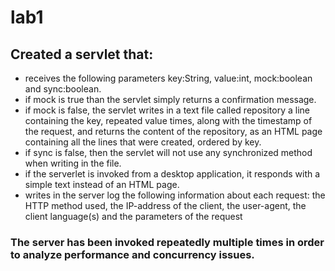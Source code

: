 # lab1
## Created a servlet that:
- receives the following parameters key:String, value:int, mock:boolean and sync:boolean.
- if mock is true than the servlet simply returns a confirmation message.
- if mock is false, the servlet writes in a text file called repository a line containing the key, repeated value times, along with the timestamp of the request, and returns the content of the repository, as an HTML page containing all the lines that were created, ordered by key.
- if sync is false, then the servlet will not use any synchronized method when writing in the file.
- if the serverlet is invoked from a desktop application, it responds with a simple text instead of an HTML page.
- writes in the server log the following information about each request: the HTTP method used, the IP-address of the client, the user-agent, the client language(s) and the parameters of the request
### The server has been invoked repeatedly multiple times in order to analyze performance and concurrency issues.
